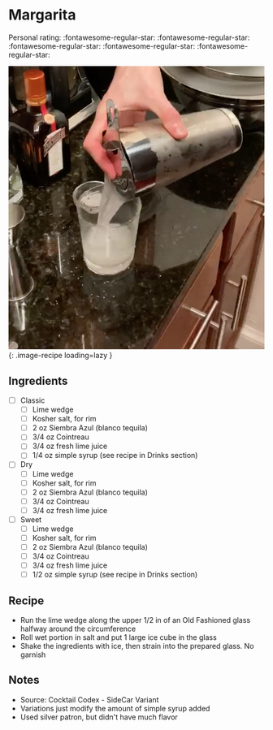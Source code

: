 <!-- Do not modify sections with "AUTO-*". They are updated by make.py -->

# Margarita

<!-- rating=0; (User can specify rating on scale of 1-5) -->
<!-- AUTO-UserRating -->
Personal rating: :fontawesome-regular-star: :fontawesome-regular-star: :fontawesome-regular-star: :fontawesome-regular-star: :fontawesome-regular-star:
<!-- /AUTO-UserRating -->

<!-- AUTO-Image -->
![margarita.png](./margarita.png){: .image-recipe loading=lazy }
<!-- /AUTO-Image -->

## Ingredients

* [ ] Classic
    * [ ] Lime wedge
    * [ ] Kosher salt, for rim
    * [ ] 2 oz Siembra Azul (blanco tequila)
    * [ ] 3/4 oz Cointreau
    * [ ] 3/4 oz fresh lime juice
    * [ ] 1/4 oz simple syrup (see recipe in Drinks section)
* [ ] Dry
    * [ ] Lime wedge
    * [ ] Kosher salt, for rim
    * [ ] 2 oz Siembra Azul (blanco tequila)
    * [ ] 3/4 oz Cointreau
    * [ ] 3/4 oz fresh lime juice
* [ ] Sweet
    * [ ] Lime wedge
    * [ ] Kosher salt, for rim
    * [ ] 2 oz Siembra Azul (blanco tequila)
    * [ ] 3/4 oz Cointreau
    * [ ] 3/4 oz fresh lime juice
    * [ ] 1/2 oz simple syrup (see recipe in Drinks section)

## Recipe

* Run the lime wedge along the upper 1/2 in of an Old Fashioned glass halfway around the circumference
* Roll wet portion in salt and put 1 large ice cube in the glass
* Shake the ingredients with ice, then strain into the prepared glass. No garnish

## Notes

* Source: Cocktail Codex - SideCar Variant
* Variations just modify the amount of simple syrup added
* Used silver patron, but didn't have much flavor
